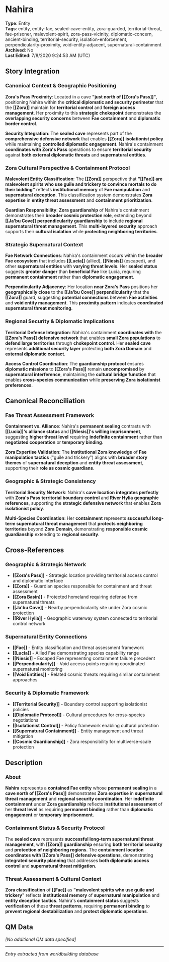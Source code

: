 # Nahira

**Type**: Entity  
**Tags**: entity, entity-fae, sealed-cave-entity, zora-guarded, territorial-threat, fae-prisoner, malevolent-spirit, zora-pass-vicinity, diplomatic-concern, ancient-binding, territorial-security, isolation-enforcement, perpendicularity-proximity, void-entity-adjacent, supernatural-containment  
**Archived**: No  
**Last Edited**: 7/8/2020 9:24:53 AM (UTC)

## Story Integration

### Canonical Context & Geographic Positioning
**Zora's Pass Proximity**: Located in a cave **"just north of [[Zora's Pass]]"**, positioning Nahira within the **critical diplomatic and security perimeter** that the **[[Zora]]** maintain for **territorial control** and **foreign access management**. Her proximity to this **strategic chokepoint** demonstrates the **overlapping security concerns** between **Fae containment** and **diplomatic border control**.

**Security Integration**: The **sealed cave** represents part of the **comprehensive defensive network** that enables **[[Zora]]** **isolationist policy** while maintaining **controlled diplomatic engagement**. Nahira's containment **coordinates with Zora's Pass** operations to ensure **territorial security** against **both external diplomatic threats** and **supernatural entities**.

### Zora Cultural Perspective & Containment Protocol
**Malevolent Entity Classification**: The **[[Zora]]** perspective that **"[[Fae]] are malevolent spirits who use guile and trickery to convince mortals to do their bidding"** reflects **institutional memory** of **Fae manipulation** and **supernatural deception**. This classification system demonstrates **Zora expertise** in **entity threat assessment** and **containment prioritization**.

**Guardian Responsibility**: **Zora guardianship** of Nahira's containment demonstrates their **broader cosmic protection role**, extending beyond **[[Ja'bu Cove]]** **perpendicularity guardianship** to include **regional supernatural threat management**. This **multi-layered security** approach supports their **cultural isolation** while **protecting neighboring territories**.

### Strategic Supernatural Context
**Fae Network Connections**: Nahira's containment occurs within the **broader Fae ecosystem** that includes **[[Lucia]]** (allied), **[[Niesis]]** (escaped), and other **supernatural entities** with **varying threat levels**. Her **sealed status** suggests **greater danger** than **beneficial Fae** like Lucia, requiring **permanent containment** rather than **diplomatic engagement**.

**Perpendicularity Adjacency**: Her location **near Zora's Pass** positions her **geographically close** to the **[[Ja'bu Cove]]** **perpendicularity** that the **[[Zora]]** guard, suggesting **potential connections** between **Fae activities** and **void entity management**. This **proximity pattern** indicates **coordinated supernatural threat monitoring**.

### Regional Security & Diplomatic Implications
**Territorial Defense Integration**: Nahira's containment **coordinates with** the **[[Zora's Pass]]** **defensive network** that enables **small Zora populations** to **defend large territories** through **chokepoint control**. Her **sealed cave** represents **additional security layer** protecting **both Zora Domain** and **external diplomatic contact**.

**Access Control Coordination**: The **guardianship protocol** ensures **diplomatic missions** to **[[Zora's Pass]]** remain **uncompromised** by **supernatural interference**, maintaining the **cultural bridge function** that enables **cross-species communication** while **preserving Zora isolationist preferences**.

## Canonical Reconciliation

### Fae Threat Assessment Framework
**Containment vs. Alliance**: Nahira's **permanent sealing** contrasts with **[[Lucia]]'s** **alliance status** and **[[Niesis]]'s** **willing imprisonment**, suggesting **higher threat level** requiring **indefinite containment** rather than **negotiated cooperation** or **temporary binding**.

**Zora Expertise Validation**: The **institutional Zora knowledge** of **Fae manipulation tactics** ("guile and trickery") aligns with **broader story themes** of **supernatural deception** and **entity threat assessment**, supporting their **role as cosmic guardians**.

### Geographic & Strategic Consistency
**Territorial Security Network**: Nahira's **cave location** **integrates perfectly** with **Zora's Pass** **territorial boundary control** and **River Hylia** **geographic references**, supporting the **strategic defensive network** that enables **Zora isolationist policy**.

**Multi-Species Coordination**: Her **containment** represents **successful long-term supernatural threat management** that **protects neighboring territories** beyond **Zora Domain**, demonstrating **responsible cosmic guardianship** extending to **regional security**.

## Cross-References

### Geographic & Strategic Network
- **[[Zora's Pass]]** - Strategic location providing territorial access control and diplomatic interface
- **[[Zora]]** - Guardian species responsible for containment and threat assessment
- **[[Zora Basin]]** - Protected homeland requiring defense from supernatural threats
- **[[Ja'bu Cove]]** - Nearby perpendicularity site under Zora cosmic protection
- **[[River Hylia]]** - Geographic waterway system connected to territorial control network

### Supernatural Entity Connections
- **[[Fae]]** - Entity classification and threat assessment framework
- **[[Lucia]]** - Allied Fae demonstrating species capability range
- **[[Niesis]]** - Escaped Fae representing containment failure precedent
- **[[Perpendicularity]]** - Void access points requiring coordinated supernatural monitoring
- **[[Void Entities]]** - Related cosmic threats requiring similar containment approaches

### Security & Diplomatic Framework
- **[[Territorial Security]]** - Boundary control supporting isolationist policies
- **[[Diplomatic Protocol]]** - Cultural procedures for cross-species negotiations
- **[[Isolationist Control]]** - Policy framework enabling cultural protection
- **[[Supernatural Containment]]** - Entity management and threat mitigation
- **[[Cosmic Guardianship]]** - Zora responsibility for multiverse-scale protection

## Description

### About
**Nahira** represents a **contained Fae entity** whose **permanent sealing** in a **cave north of [[Zora's Pass]]** demonstrates **Zora expertise** in **supernatural threat management** and **regional security coordination**. Her **indefinite containment** under **Zora guardianship** reflects **institutional assessment** of her **threat level** as requiring **permanent binding** rather than **diplomatic engagement** or **temporary imprisonment**.

### Containment Status & Security Protocol
The **sealed cave** represents **successful long-term supernatural threat management**, with **[[Zora]]** **guardianship** ensuring **both territorial security** and **protection of neighboring regions**. The **containment location** **coordinates with [[Zora's Pass]]** **defensive operations**, demonstrating **integrated security planning** that addresses **both diplomatic access control** and **supernatural threat mitigation**.

### Threat Assessment & Cultural Context
**Zora classification** of **[[Fae]]** as **"malevolent spirits who use guile and trickery"** reflects **institutional memory** of **supernatural manipulation** and **entity deception tactics**. Nahira's **containment status** suggests **verification** of these **threat patterns**, requiring **permanent binding** to **prevent regional destabilization** and **protect diplomatic operations**.

## QM Data
*[No additional QM data specified]*

---
*Entry extracted from worldbuilding database*
